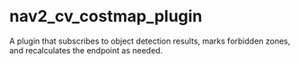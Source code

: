 # nav2_cv_costmap_plugin
A plugin that subscribes to object detection results, marks forbidden zones, and recalculates the endpoint as needed.
